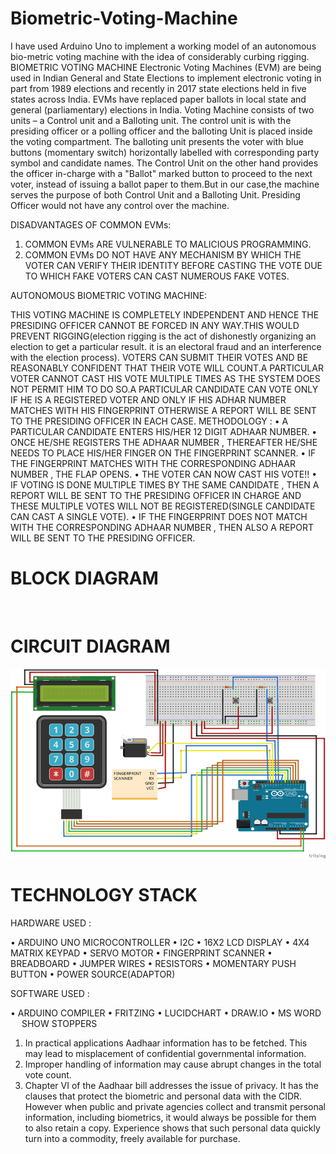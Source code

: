 # Biometric-Voting-Machine
I have used Arduino Uno to implement a working model of an autonomous bio-metric voting machine with the idea of considerably curbing rigging.
 
BIOMETRIC VOTING MACHINE
Electronic Voting Machines (EVM) are being used  in Indian General and State Elections to implement electronic voting in part from 1989 elections and recently in 2017 state elections held in five states across India. EVMs have replaced paper ballots in local state and general (parliamentary) elections in India.
      Voting Machine consists of two units – a Control unit and a Balloting unit. The control unit is with the presiding officer or a polling officer and the balloting Unit is placed inside the voting compartment. The balloting unit presents the voter with blue buttons (momentary switch) horizontally labelled with corresponding party symbol and candidate names. The Control Unit on the other hand provides the officer in-charge with a "Ballot" marked button to proceed to the next voter, instead of issuing a ballot paper to them.But in our case,the machine serves the purpose of both Control Unit and a Balloting Unit. Presiding Officer would not have any control over the machine.

DISADVANTAGES  OF  COMMON  EVMs:

1. COMMON EVMs ARE VULNERABLE TO MALICIOUS PROGRAMMING.
2. COMMON EVMs DO NOT HAVE ANY MECHANISM BY WHICH THE VOTER CAN VERIFY THEIR IDENTITY BEFORE CASTING THE VOTE DUE TO WHICH FAKE VOTERS CAN CAST NUMEROUS FAKE VOTES.

AUTONOMOUS  BIOMETRIC VOTING MACHINE:

THIS VOTING MACHINE IS COMPLETELY INDEPENDENT AND HENCE THE PRESIDING OFFICER CANNOT BE FORCED IN ANY WAY.THIS WOULD PREVENT RIGGING(election rigging is the act of dishonestly organizing an election to get a particular result. it is an electoral fraud and an interference with the election process). 
VOTERS CAN SUBMIT THEIR VOTES AND BE REASONABLY CONFIDENT THAT THEIR VOTE WILL COUNT.A PARTICULAR VOTER CANNOT CAST HIS VOTE MULTIPLE TIMES AS THE SYSTEM DOES NOT PERMIT HIM TO DO SO.A PARTICULAR CANDIDATE CAN VOTE ONLY IF HE IS A REGISTERED VOTER AND ONLY IF HIS ADHAR NUMBER MATCHES WITH HIS FINGERPRINT OTHERWISE A REPORT WILL BE SENT TO THE PRESIDING OFFICER IN EACH CASE.
METHODOLOGY : 
•	A PARTICULAR CANDIDATE ENTERS HIS/HER 12 DIGIT ADHAAR NUMBER.
•	ONCE HE/SHE REGISTERS THE ADHAAR NUMBER , THEREAFTER HE/SHE NEEDS TO PLACE HIS/HER FINGER ON THE FINGERPRINT SCANNER.
•	IF THE FINGERPRINT MATCHES WITH THE CORRESPONDING ADHAAR NUMBER , THE FLAP OPENS.
•	THE VOTER CAN NOW CAST HIS VOTE!!
•	IF VOTING IS DONE MULTIPLE TIMES BY THE SAME CANDIDATE , THEN A REPORT WILL BE SENT TO THE PRESIDING OFFICER IN CHARGE AND THESE MULTIPLE VOTES WILL NOT BE REGISTERED(SINGLE CANDIDATE CAN CAST A SINGLE VOTE).
•	IF THE FINGERPRINT DOES NOT MATCH WITH THE CORRESPONDING ADHAAR NUMBER , THEN ALSO A REPORT WILL BE SENT TO THE PRESIDING OFFICER.  
# BLOCK DIAGRAM


  
# CIRCUIT DIAGRAM
![alt text](https://github.com/SnehanjanChatterjee/Biometric-Voting-Machine/blob/master/Circuit%20Diagram.png)


# TECHNOLOGY STACK

HARDWARE USED :

•	ARDUINO UNO MICROCONTROLLER
•	I2C
•	16X2 LCD DISPLAY
•	4X4 MATRIX KEYPAD
•	SERVO MOTOR
•	FINGERPRINT SCANNER
•	BREADBOARD
•	JUMPER WIRES
•	RESISTORS
•	MOMENTARY PUSH BUTTON
•	POWER SOURCE(ADAPTOR)

SOFTWARE USED :

•	ARDUINO COMPILER
•	FRITZING
•	LUCIDCHART
•	DRAW.IO
•	MS WORD
 
SHOW STOPPERS

1.	In practical applications Aadhaar information has to be fetched. This may lead to misplacement of confidential governmental information.
2.	Improper handling of information may cause abrupt changes in the total vote count.
3.	Chapter VI of the Aadhaar bill addresses the issue of privacy. It has the clauses that protect the biometric and personal data with the CIDR. However when public and private agencies collect and transmit personal information, including biometrics, it would always be possible for them to also retain a copy. Experience shows that such personal data quickly turn into a commodity, freely available for purchase.

